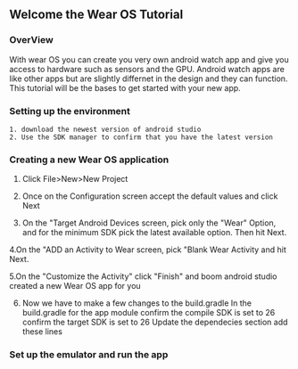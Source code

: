 ## Welcome the Wear OS Tutorial

### OverView
With wear OS you can create you very own android watch app and give you access to hardware such as sensors and the GPU. Android watch apps are like other apps but are slightly differnet in the design and they can function. This tutorial will be the bases to get started with your new app.

### Setting up the environment
    1. download the newest version of android studio
    2. Use the SDK manager to confirm that you have the latest version



### Creating a new Wear OS application
1. Click File>New>New Project

2. Once on the Configuration screen accept the default values and click Next

3. On the "Target Android Devices screen, pick only the "Wear" Option,
    and for the minimum SDK pick the latest available option. Then hit Next.
    
4.On the "ADD an Activity to Wear screen, pick "Blank Wear Activity and hit Next.

5.On the "Customize the Activity" click "Finish"
  and boom android studio created a new Wear OS app for you
 
6. Now we have to make a few changes to the build.gradle
  In the build.gradle for the app module
  confirm the compile SDK is set to 26
  confirm the target SDK is set to 26
  Update the dependecies section add these lines 

### Set up the emulator and run the app





